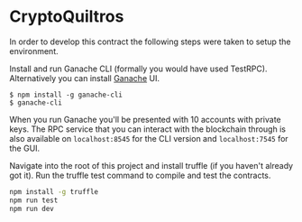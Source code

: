 # CryptoQuiltros

In order to develop this contract the following steps were taken to setup the environment.

Install and run Ganache CLI (formally you would have used TestRPC). Alternatively you can install [Ganache](http://truffleframework.com/ganache/) UI.

```
$ npm install -g ganache-cli
$ ganache-cli
```

When you run Ganache you'll be presented with 10 accounts with private keys. The RPC service that you can interact with the blockchain through is also available on `localhost:8545` for the CLI version and `localhost:7545` for the GUI.

Navigate into the root of this project and install truffle (if you haven't already got it). Run the truffle test command to compile and test the contracts.

```bash
npm install -g truffle
npm run test
npm run dev
```
